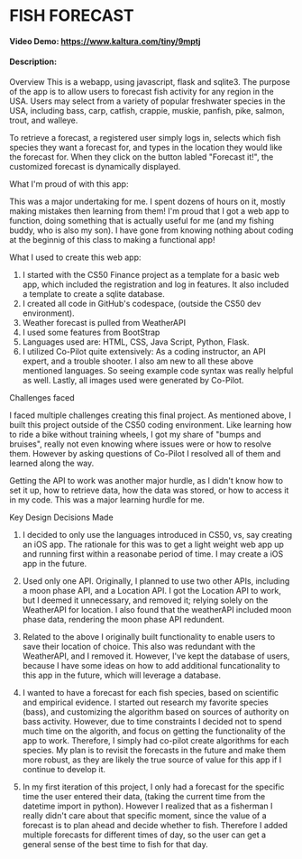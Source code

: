 # FISH FORECAST
#### Video Demo:  <https://www.kaltura.com/tiny/9mptj>
#### Description: 

Overview
This is a webapp, using javascript, flask and sqlite3. The purpose of the app is to allow users to forecast fish activity for any region in the USA. Users may select from a variety of popular freshwater species in the USA, including bass, carp, catfish, crappie, muskie, panfish, pike, salmon, trout, and walleye. 

To retrieve a forecast, a registered user simply logs in, selects which fish species they want a forecast for, and types in the location they would like the forecast for. When they click on the button labled "Forecast it!", the customized forecast is dynamically displayed. 

What I'm proud of with this app:

This was a major undertaking for me. I spent dozens of hours on it, mostly making mistakes then learning from them! I'm proud that I got a web app to function, doing something that is actually useful for me (and my fishing buddy, who is also my son). I have gone from knowing nothing about coding at the beginnig of this class to making a functional app! 

What I used to create this web app:

1. I started with the CS50 Finance project as a template for a basic web app, which included the registration and log in features. It also included a template to create a sqlite database. 
2. I created all code in GitHub's codespace, (outside the CS50 dev environment). 
3. Weather forecast is pulled from WeatherAPI
4. I used some features from BootStrap
5. Languages used are: HTML, CSS, Java Script, Python, Flask. 
6. I utilized Co-Pilot quite extensively: As a coding instructor, an API expert, and a trouble shooter. I also am new to all these above mentioned languages. So seeing example code syntax was really helpful as well. Lastly, all images used were generated by Co-Pilot. 

Challenges faced

I faced multiple challenges creating this final project. As mentioned above, I built this project outside of the CS50 coding environment. Like learning how to ride a bike without training wheels, I got my share of "bumps and bruises", really not even knowing where issues were or how to resolve them. However by asking questions of Co-Pilot I resolved all of them and learned along the way. 

Getting the API to work was another major hurdle, as I didn't know how to set it up, how to retrieve data, how the data was stored, or how to access it in my code. This was a major learning hurdle for me. 



Key Design Decisions Made

1. I decided to only use the languages introduced in CS50, vs, say creating an iOS app. The rationale for this was to get a light weight web app up and running first within a reasonabe period of time. I may create a iOS app in the future. 

2. Used only one API. Originally, I planned to use two other APIs, including a moon phase API, and a Location API. I got the Location API to work, but I deemed it unnecessary, and removed it; relying solely on the WeatherAPI for location. I also found that the weatherAPI included moon phase data, rendering the moon phase API redundent. 

3. Related to the above I originally built functionality to enable users to save their location of choice. This also was redundant with the WeatherAPI, and I removed it. However, I've kept the database of users, because I have some ideas on how to add additional funcationality to this app in the future, which will leverage a database. 

4. I wanted to have a forecast for each fish species, based on scientific and empirical evidence. I started out research my favorite species (bass), and customizing the algorithm based on sources of authority on bass activity. However, due to time constraints I decided not to spend much time on the algorith, and focus on getting the functionality of the app to work. Therefore, I simply had co-pilot create algorithms for each species. My plan is to revisit the forecasts in the future and make them more robust, as they are likely the true source of value for this app if I continue to develop it. 

5. In my first iteration of this project, I only had a forecast for the specific time the user entered their data, (taking the current time from the datetime import in python). However I realized that as a fisherman I really didn't care about that specific moment, since the value of a forecast is to plan ahead and decide whether to fish. Therefore I added multiple forecasts for different times of day, so the user can get a general sense of the best time to fish for that day. 





